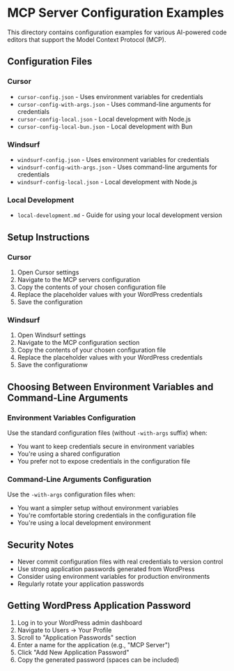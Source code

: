 # MCP Server Configuration Examples

This directory contains configuration examples for various AI-powered code editors that support the Model Context Protocol (MCP).

## Configuration Files

### Cursor
- `cursor-config.json` - Uses environment variables for credentials
- `cursor-config-with-args.json` - Uses command-line arguments for credentials
- `cursor-config-local.json` - Local development with Node.js
- `cursor-config-local-bun.json` - Local development with Bun

### Windsurf
- `windsurf-config.json` - Uses environment variables for credentials
- `windsurf-config-with-args.json` - Uses command-line arguments for credentials
- `windsurf-config-local.json` - Local development with Node.js

### Local Development
- `local-development.md` - Guide for using your local development version

## Setup Instructions

### Cursor

1. Open Cursor settings
2. Navigate to the MCP servers configuration
3. Copy the contents of your chosen configuration file
4. Replace the placeholder values with your WordPress credentials
5. Save the configuration

### Windsurf

1. Open Windsurf settings
2. Navigate to the MCP configuration section
3. Copy the contents of your chosen configuration file
4. Replace the placeholder values with your WordPress credentials
5. Save the configurationw

## Choosing Between Environment Variables and Command-Line Arguments

### Environment Variables Configuration

Use the standard configuration files (without `-with-args` suffix) when:

- You want to keep credentials secure in environment variables
- You're using a shared configuration
- You prefer not to expose credentials in the configuration file

### Command-Line Arguments Configuration

Use the `-with-args` configuration files when:

- You want a simpler setup without environment variables
- You're comfortable storing credentials in the configuration file
- You're using a local development environment

## Security Notes

- Never commit configuration files with real credentials to version control
- Use strong application passwords generated from WordPress
- Consider using environment variables for production environments
- Regularly rotate your application passwords

## Getting WordPress Application Password

1. Log in to your WordPress admin dashboard
2. Navigate to Users → Your Profile
3. Scroll to "Application Passwords" section
4. Enter a name for the application (e.g., "MCP Server")
5. Click "Add New Application Password"
6. Copy the generated password (spaces can be included)
